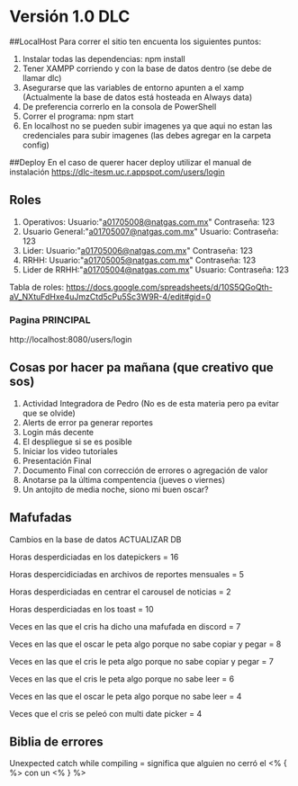 # Versión 1.0 DLC

##LocalHost
Para correr el sitio ten encuenta los siguientes puntos:

1. Instalar todas las dependencias: npm install
2. Tener XAMPP corriendo y con la base de datos dentro (se debe de llamar dlc)
3. Asegurarse que las variables de entorno apunten a el xamp (Actualmente la base de datos está hosteada en Always data)
4. De preferencia correrlo en la consola de PowerShell
5. Correr el programa: npm start
6. En localhost no se pueden subir imagenes ya que aqui no estan las credenciales para subir imagenes (las debes agregar en la carpeta config)

##Deploy
En el caso de querer hacer deploy utilizar el manual de instalación
https://dlc-itesm.uc.r.appspot.com/users/login

## Roles
1. Operativos: Usuario:"a01705008@natgas.com.mx"  Contraseña: 123
2. Usuario General:"a01705007@natgas.com.mx" Usuario:  Contraseña: 123
3. Lider: Usuario:"a01705006@natgas.com.mx"  Contraseña: 123
4. RRHH: Usuario:"a01705005@natgas.com.mx"  Contraseña: 123
5. Lider de RRHH:"a01705004@natgas.com.mx" Usuario:  Contraseña: 123

Tabla de roles: https://docs.google.com/spreadsheets/d/10S5QGoQth-aV_NXtuFdHxe4uJmzCtd5cPu5Sc3W9R-4/edit#gid=0

### Pagina PRINCIPAL
http://localhost:8080/users/login


## Cosas por hacer pa mañana (que creativo que sos)
1. Actividad Integradora de Pedro (No es de esta materia pero pa evitar que se olvide)
2. Alerts de error pa generar reportes
3. Login más decente
4. El despliegue si se es posible
5. Iniciar los video tutoriales
6. Presentación Final
7. Documento Final con corrección de errores o agregación de valor
8. Anotarse pa la última compentencia (jueves o viernes)
9. Un antojito de media noche, siono mi buen oscar?


## Mafufadas
Cambios en la base de datos ACTUALIZAR DB

Horas desperdiciadas en los datepickers = 16

Horas despercidiciadas en archivos de reportes mensuales = 5

Horas desperdiciadas en centrar el carousel de noticias = 2

Horas desperdiciadas en los toast = 10

Veces en las que el cris ha dicho una mafufada en discord = 7

Veces en las que el oscar le peta algo porque no sabe copiar y pegar = 8

Veces en las que el cris le peta algo porque no sabe copiar y pegar = 7

Veces en las que el cris le peta algo porque no sabe leer = 6

Veces en las que el oscar le peta algo porque no sabe leer = 4

Veces que el cris se peleó con multi date picker = 4

## Biblia de errores

Unexpected catch while compiling = significa que alguien no cerró el <% { %> con un <% } %>
